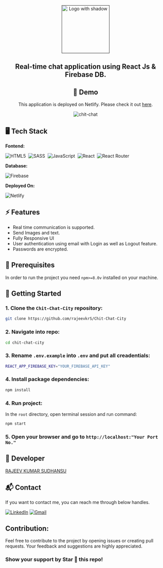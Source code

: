 <div align="center">

<!-- Title: -->
  <a href="" target="">
    <img src="https://github.com/rajeevkrS/Chit-Chat-City/assets/124420037/06e0b6a3-0436-44fd-953b-5383c7c099f1" height="150" alt="Logo with shadow">
  </a>

<!-- Short description: -->
<h2>Real-time chat application using React Js & Firebase DB.</h2>

## 🚀 Demo

This application is deployed on Netlify. Please check it out [here](https://bitchat.rohittewari.live).

![chit-chat](https://github.com/rajeevkrS/Chit-Chat-City/assets/124420037/2f024df9-1be2-4631-b6e7-f8a4215ffcc3)

</div>

## 🖥️ Tech Stack

**Fontend:**

![HTML5](https://img.shields.io/badge/HTML5-E34F26?style=for-the-badge&logo=html5&logoColor=white)&nbsp;
![SASS](https://img.shields.io/badge/SASS-CC6699?style=for-the-badge&logo=sass&logoColor=white)&nbsp;
![JavaScript](https://img.shields.io/badge/JavaScript-323330?style=for-the-badge&logo=javascript&logoColor=F7DF1E)&nbsp;
![React](https://img.shields.io/badge/react_js-%2320232a.svg?style=for-the-badge&logo=react&logoColor=%2361DAFB)&nbsp;
![React Router](https://img.shields.io/badge/React_Router-CA4245?style=for-the-badge&logo=react-router&logoColor=white)&nbsp;

**Database:**

![Firebase](https://img.shields.io/badge/Firebase-4EA94B?style=for-the-badge&logo=firebase&logoColor=white)&nbsp;

**Deployed On:**

![Netlify](https://img.shields.io/badge/Netlify-00C7B7?style=for-the-badge&logo=Netlify&logoColor=black)

## ⚡️ Features

- Real time communication is supported.
- Send Images and text.
- Fully Responsive UI
- User authentication using email with Login as well as Logout feature.
- Passwords are encrypted.

## 📖 Prerequisites

In order to run the project you need `npm>=8.0v` installed on your machine.

## 🚩 Getting Started

### 1. Clone the `Chit-Chat-City` repository:

```bash
git clone https://github.com/rajeevkrS/Chit-Chat-City
```

### 2. Navigate into repo:

```bash
cd chit-chat-city
```

### 3. Rename `.env.example` into `.env` and put all creadentials:

```bash
REACT_APP_FIREBASE_KEY="YOUR_FIREBASE_API_KEY"
```

### 4. Install package dependencies:

```bash
npm install
```

### 4. Run project:

In the `root` directory, open terminal session and run command:

```bash
npm start
```

### 5. Open your browser and go to `http://localhost:"Your Port No."`

## 👤 Developer

[RAJEEV KUMAR SUDHANSU](https://github.com/rajeevkrS)

## 📬 Contact

If you want to contact me, you can reach me through below handles.

<a href="https://www.linkedin.com/in/rajeev-kumar-sudhansu/" target="_blank"><img src="https://img.shields.io/badge/LinkedIn-0077B5?style=for-the-badge&logo=linkedin&logoColor=white" alt="LinkedIn"/></a>
<a href="mailto:rajeevkumarr1221@gmail.com"><img  alt="Gmail" src="https://img.shields.io/badge/Gmail-D14836?style=for-the-badge&logo=gmail&logoColor=white" /></a>

## Contribution:

Feel free to contribute to the project by opening issues or creating pull requests. Your feedback and suggestions are highly appreciated.

### Show your support by Star 🌟 this repo!
